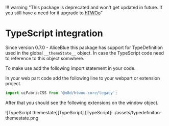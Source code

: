 !!! warning "This package is deprecated and won't get updated in future. If you still have a need for it upgrade to <a href="https://lab.n8d.studio/htwoo/">hTWOo</a>"

# TypeScript integration

Since version 0.7.0 - AliceBlue this package has support for TypeDefinition used in the global `__themeState__` object. In case the TypeScript code need to reference to this object somwhere.

To make use add the following import statement in your code.

In your web part code add the following line to your webpart or extension project.

```typescript
import uiFabricCSS from '@n8d/htwoo-core/legacy';
```

After that you should see the following extensions on the window object.

![TypeScript themestate][TypeScript]
[TypeScript]: ./assets/typedefiniton-themestate.png
